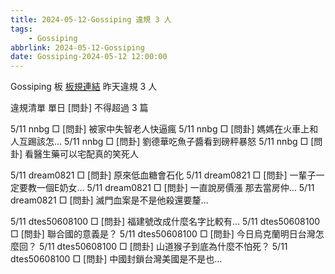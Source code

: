 ```yaml
---
title: 2024-05-12-Gossiping 違規 3 人
tags:
    - Gossiping
abbrlink: 2024-05-12-Gossiping
date: Gossiping-2024-05-12 12:00:00
---
```

Gossiping 板 [板規連結](https://www.ptt.cc/bbs/Gossiping/M.1637425085.A.07D.html)
昨天違規 3 人
<!-- more -->

違規清單
單日 [問卦] 不得超過 3 篇

5/11 nnbg □ [問卦] 被家中失智老人快逼瘋
5/11 nnbg □ [問卦] 媽媽在火車上和人互踢該怎…
5/11 nnbg □ [問卦] 劉德華吃魚子醬看到磅秤暴怒
5/11 nnbg □ [問卦] 看醫生藥可以宅配真的笑死人

5/11 dream0821 □ [問卦] 原來低血糖會石化
5/11 dream0821 □ [問卦] 一輩子一定要教一個E奶女…
5/11 dream0821 □ [問卦] 一直說房價漲 那去當房仲…
5/11 dream0821 □ [問卦] 滅門血案是不是他殺還要釐…

5/11 dtes50608100 □ [問卦] 福建號改成什麼名字比較有…
5/11 dtes50608100 □ [問卦] 聯合國的意義是？
5/11 dtes50608100 □ [問卦] 今日烏克蘭明日台灣怎麼回？
5/11 dtes50608100 □ [問卦] 山道猴子到底為什麼不怕死？
5/11 dtes50608100 □ [問卦] 中國封鎖台灣美國是不是也…